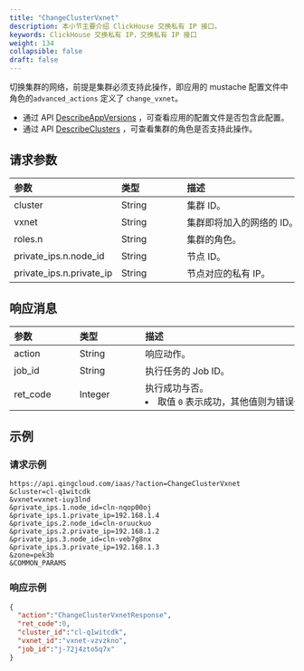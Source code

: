 ```yaml
---
title: "ChangeClusterVxnet"
description: 本小节主要介绍 ClickHouse 交换私有 IP 接口。 
keywords: ClickHouse 交换私有 IP，交换私有 IP 接口
weight: 134
collapsible: false
draft: false
---
```




切换集群的网络，前提是集群必须支持此操作，即应用的 mustache 配置文件中角色的`advanced_actions` 定义了 `change_vxnet`。

- 通过 API [DescribeAppVersions](../describe_app_versions/) ，可查看应用的配置文件是否包含此配置。
- 通过 API [DescribeClusters](../describe_clusters/) ，可查看集群的角色是否支持此操作。

## 请求参数

|<span style="display:inline-block;width:100px">参数</span> |<span style="display:inline-block;width:100px">类型</span>|<span style="display:inline-block;width:380px">描述</span>|<span style="display:inline-block;width:100px">是否必选</span>|
| :--- | :--- | :--- | :--- |
| cluster | String | 集群 ID。 | Yes |
| vxnet | String | 集群即将加入的网络的 ID。 | Yes |
| roles.n | String | 集群的角色。 | No |
| private_ips.n.node_id | String | 节点 ID。 | No |
| private_ips.n.private_ip | String | 节点对应的私有 IP。 | No |

## 响应消息

|<span style="display:inline-block;width:100px">参数</span> |<span style="display:inline-block;width:100px">类型</span>|<span style="display:inline-block;width:380px">描述</span>|
| :--- | :--- | :--- | 
| action | String | 响应动作。 |
| job_id | String | 执行任务的 Job ID。 |
| ret_code | Integer | 执行成功与否。<li>取值 `0` 表示成功，其他值则为错误代码。  |

## 示例 

### 请求示例

```shell
https://api.qingcloud.com/iaas/?action=ChangeClusterVxnet
&cluster=cl-q1witcdk
&vxnet=vxnet-iuy3lnd
&private_ips.1.node_id=cln-nqop00oj
&private_ips.1.private_ip=192.168.1.4
&private_ips.2.node_id=cln-oruuckuo
&private_ips.2.private_ip=192.168.1.2
&private_ips.3.node_id=cln-veb7g8nx
&private_ips.3.private_ip=192.168.1.3
&zone=pek3b
&COMMON_PARAMS
```

### 响应示例

```json
{
  "action":"ChangeClusterVxnetResponse",
  "ret_code":0,
  "cluster_id":"cl-q1witcdk",
  "vxnet_id":"vxnet-vzvzkno",
  "job_id":"j-72j4zto5q7x"
}

```
